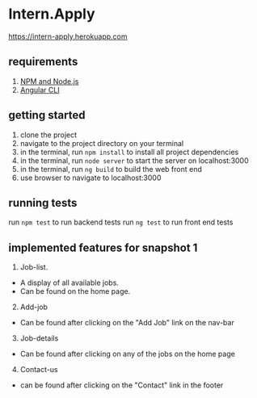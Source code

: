 # Intern.Apply

https://intern-apply.herokuapp.com

## requirements

1. [NPM and Node.js](https://www.npmjs.com/)
2. [Angular CLI](https://cli.angular.io/)

## getting started

1. clone the project
2. navigate to the project directory on your terminal
3. in the terminal, run `npm install` to install all project dependencies
4. in the terminal, run `node server` to start the server on localhost:3000
5. in the terminal, run `ng build` to build the web front end
6. use browser to navigate to localhost:3000

## running tests

run `npm test` to run backend tests
run `ng test` to run front end tests

## implemented features for snapshot 1

1. Job-list. 
 * A display of all available jobs. 
 * Can be found on the home page.
2. Add-job
 * Can be found after clicking on the "Add Job" link on the nav-bar
3. Job-details
 * Can be found after clicking on any of the jobs on the home page
4. Contact-us
 * can be found after clicking on the "Contact" link in the footer
